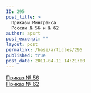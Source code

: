 ```yaml
---
ID: 295
post_title: >
  Приказы Минтранса
  России № 56 и № 62
author: apsrt
post_excerpt: ""
layout: post
permalink: /base/articles/295
published: true
post_date: 2011-04-11 14:21:00
---
```

<a href="http://www.apsrt.ru/docs/prikaz-56.doc">Приказ № 56</a><br />
<a href="http://www.apsrt.ru/docs/prikaz-62.doc">Приказ № 62</a>